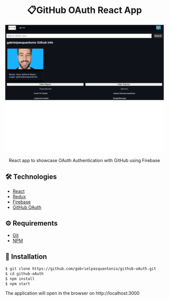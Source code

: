 # <div align="center">📋GitHub OAuth React App</div>
<a href="https://compasso-uol---github.web.app/"/>
<img src="./main.png" />
                             </a>
<p align="center">React app to showcase OAuth Authentication with GitHub using Firebase</p>

## 🛠️ Technologies

<ul>
  <li><a href="https://reactjs.org/">React</a></li>
  <li><a href="https://redux.js.org/">Redux</a></li>
  <li><a href="https://firebase.google.com/?hl=pt-br">Firebase</a></li>
   <li><a href="https://docs.github.com/pt/developers/apps/building-oauth-apps">GitHub OAuth</a></li>
</ul>

## ⚙️ Requirements

<ul>
  <li><a href="https://git-scm.com/">Git</a></li>
  <li><a href="https://www.npmjs.com/">NPM</a></li>
</ul>

## 🚀 Installation

```
$ git clone https://github.com/gabrielpasquantonio/github-oAuth.git
$ cd github-oAuth
$ npm install
$ npm start
```

The application will open in the browser on http://localhost:3000
